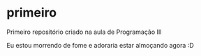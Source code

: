 # primeiro
Primeiro repositório criado na aula de Programação III

Eu estou morrendo de fome e adoraria estar almoçando agora :D 
